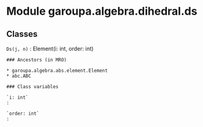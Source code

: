 Module garoupa.algebra.dihedral.ds
==================================

Classes
-------

`Ds(j, n)`
:   Element(i: int, order: int)

    ### Ancestors (in MRO)

    * garoupa.algebra.abs.element.Element
    * abc.ABC

    ### Class variables

    `i: int`
    :

    `order: int`
    :